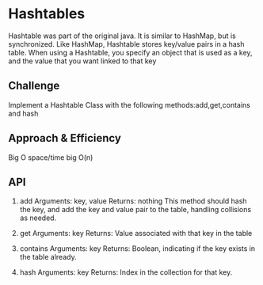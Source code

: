 # Hashtables

Hashtable was part of the original java. It is similar to HashMap, but is synchronized. Like HashMap, Hashtable stores key/value pairs in a hash table. When using a Hashtable, you specify an object that is used as a key, and the value that you want linked to that key

## Challenge

Implement a Hashtable Class with the following methods:add,get,contains and hash

## Approach & Efficiency

Big O space/time
big O(n)

## API

1. add
Arguments: key, value
Returns: nothing
This method should hash the key, and add the key and value pair to the table, handling collisions as needed.

2. get
Arguments: key
Returns: Value associated with that key in the table

3. contains
Arguments: key
Returns: Boolean, indicating if the key exists in the table already.

4. hash
Arguments: key
Returns: Index in the collection for that key.
